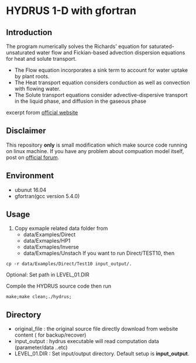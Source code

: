 # HYDRUS 1-D with gfortran 

## Introduction
The program numerically solves the Richards' equation for saturated-unsaturated water flow and Fickian-based advection dispersion equations for heat and solute transport.

- The Flow equation incorporates a sink term to account for water uptake by plant roots.
- The Heat transport equation considers conduction as well as convection with flowing water.
- The Solute transport equations consider advective-dispersive transport in the liquid phase, and diffusion in the gaseous phase

excerpt forom [official website](https://www.pc-progress.com/en/Default.aspx?h1d-description)

## Disclaimer

This repository __only__ is small modification which make source code running on linux machine. If you have any problem about compuation model itself, post on [official forum]( http://www.pc-progress.com/forum/viewforum.php?f=4).


## Environment
- ubunut 16.04
- gfortran(gcc version 5.4.0)

## Usage

1. Copy exmaple related data folder from 
    - data/Examples/Direct
    - data/Exmaples/HP1
    - data/Exmaples/Inverse
    - data/Exmaples/Unstach
If you want to run Direct/TEST10, then
```
cp -r data/Examples/Direct/Test10 input_output/.
```
Optional: Set path in LEVEL_01.DIR  

Compile the HYDRUS source code then run
```
make;make clean;./hydrus;
```
## Directory
- original_file : the original source file directly download from website content ( for backup/recover)
- input_output : hydrus executable will read computation data (parameter/data ..etc)
- LEVEL_01.DIR : Set input/output directory. Default setup is __input_output__. 



